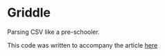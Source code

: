 Griddle
=======

Parsing CSV like a pre-schooler.

This code was written to accompany the article [here](http://pregnantfist.tumblr.com/post/42382517750/smelling-glue-or-how-to-parse-csv-like-a-pre-schooler)
